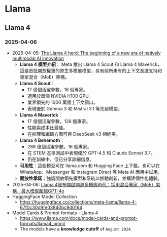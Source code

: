 # Llama

## Llama 4

### 2025-04-06

- 2025-04-05: [The Llama 4 herd: The beginning of a new era of natively multimodal AI innovation](https://ai.meta.com/blog/llama-4-multimodal-intelligence/)
    - **Llama 4 模型介紹**：
        Meta 推出 Llama 4 Scout 和 Llama 4 Maverick，這是首批開放權重的原生多模態模型，具有前所未有的上下文長度支持和專家混合（MoE）架構。
    - **Llama 4 Scout**：
        - 17 億個活躍參數，16 個專家。
        - 適用於單個 NVIDIA H100 GPU。
        - 業界領先的 1000 萬個上下文窗口。
        - 表現優於 Gemma 3 和 Mistral 3.1 等先前模型。
    - **Llama 4 Maverick**：
        - 17 億個活躍參數，128 個專家。
        - 性能與成本比最佳。
        - 在推理和編碼方面可與 DeepSeek v3 相媲美。
    - **Llama 4 Behemoth**：
        - 288 億個活躍參數，16 個專家。
        - 在 STEM 基準測試中表現優於 GPT-4.5 和 Claude Sonnet 3.7。
        - 仍在訓練中，但已分享詳細信息。
    - **可用性**：這些模型可在 llama.com 和 Hugging Face 上下載。也可以在 WhatsApp、Messenger 和 Instagram Direct 等 Meta AI 應用中試用。
    - **開放性承諾**：強調開放領先模型和系統以推動創新，並構建個性化體驗。
- 2025-04-06: [Llama 4發布開啟開源多模態時代：採用混合專家（MoE）架構，最大模型超越GPT-4o](https://www.techbang.com/posts/122372-llama-4gpt-4oai)
- HuggingFace Model Collection
  - https://huggingface.co/collections/meta-llama/llama-4-67f0c30d9fe03840bc9d0164
- Model Cards & Prompt formats - Llama 4
  - https://www.llama.com/docs/model-cards-and-prompt-formats/llama4_omni/
  - The models have a **knowledge cutoff** of `August 2024`.